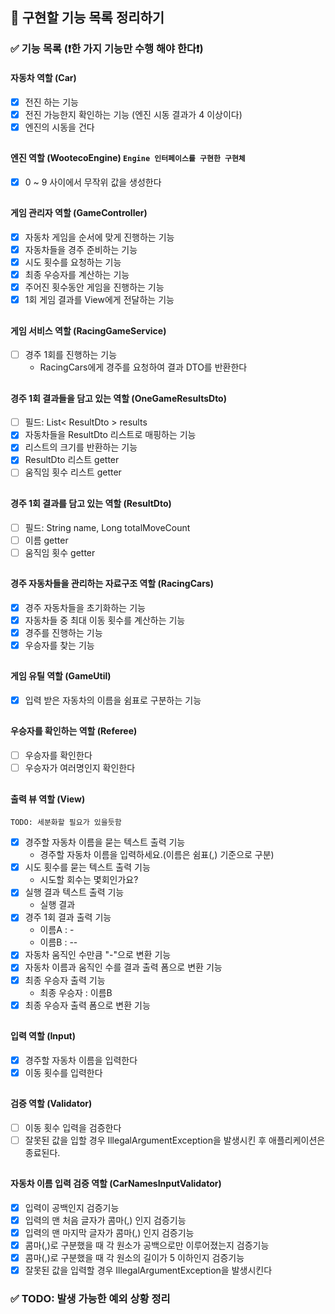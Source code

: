 ## 🎯️ 구현할 기능 목록 정리하기

### ✅ 기능 목록 (❗한 가지 기능만 수행 해야 한다❗)

#### 자동차 역할 (Car)

- [x] 전진 하는 기능
- [x] 전진 가능한지 확인하는 기능 (엔진 시동 결과가 4 이상이다)
- [x] 엔진의 시동을 건다

##

#### 엔진 역할 (WootecoEngine) `Engine 인터페이스를 구현한 구현체`

- [x] 0 ~ 9 사이에서 무작위 값을 생성한다

##

#### 게임 관리자 역할 (GameController)

- [x] 자동차 게임을 순서에 맞게 진행하는 기능
- [x] 자동차들을 경주 준비하는 기능
- [x] 시도 횟수를 요청하는 기능
- [x] 최종 우승자를 계산하는 기능
- [x] 주어진 횟수동안 게임을 진행하는 기능
- [x] 1회 게임 결과를 View에게 전달하는 기능

##

#### 게임 서비스 역할 (RacingGameService)

- [ ] 경주 1회를 진행하는 기능
    - RacingCars에게 경주를 요청하여 결과 DTO를 반환한다

##

#### 경주 1회 결과들을 담고 있는 역할 (OneGameResultsDto)

- [ ] 필드: List< ResultDto > results
- [x] 자동차들을 ResultDto 리스트로 매핑하는 기능
- [x] 리스트의 크기를 반환하는 기능
- [x] ResultDto 리스트 getter
- [ ] 움직임 횟수 리스트 getter

##

#### 경주 1회 결과를 담고 있는 역할 (ResultDto)

- [ ] 필드: String name, Long totalMoveCount
- [ ] 이름 getter
- [ ] 움직임 횟수 getter

##

#### 경주 자동차들을 관리하는 자료구조 역할 (RacingCars)

- [x] 경주 자동차들을 초기화하는 기능
- [x] 자동차들 중 최대 이동 횟수를 계산하는 기능
- [x] 경주를 진행하는 기능
- [x] 우승자를 찾는 기능

##

#### 게임 유틸 역할 (GameUtil)

- [x] 입력 받은 자동차의 이름을 쉼표로 구분하는 기능

##

#### 우승자를 확인하는 역할 (Referee)

- [ ] 우승자를 확인한다
- [ ] 우승자가 여러명인지 확인한다

##

#### 출력 뷰 역할 (View)

`TODO: 세분화할 필요가 있을듯함`

- [x] 경주할 자동차 이름을 묻는 텍스트 출력 기능
    - 경주할 자동차 이름을 입력하세요.(이름은 쉼표(,) 기준으로 구분)
- [x] 시도 횟수를 묻는 텍스트 출력 기능
    - 시도할 회수는 몇회인가요?
- [x] 실행 결과 텍스트 출력 기능
    - 실행 결과
- [x] 경주 1회 결과 출력 기능
    - 이름A : -
    - 이름B : --
- [x] 자동차 움직인 수만큼 "-"으로 변환 기능
- [x] 자동차 이름과 움직인 수를 결과 출력 폼으로 변환 기능
- [x] 최종 우승자 출력 기능
    - 최종 우승자 : 이름B
- [x] 최종 우승자 출력 폼으로 변환 기능

##

#### 입력 역할 (Input)

- [x] 경주할 자동차 이름을 입력한다
- [x] 이동 횟수를 입력한다

##

#### 검증 역할 (Validator)

- [ ] 이동 횟수 입력을 검증한다
- [ ] 잘못된 값을 입할 경우 IllegalArgumentException을 발생시킨 후 애플리케이션은 종료된다.

##

#### 자동차 이름 입력 검증 역할 (CarNamesInputValidator)

- [x] 입력이 공백인지 검증기능
- [x] 입력의 맨 처음 글자가 콤마(,) 인지 검증기능
- [x] 입력의 맨 마지막 글자가 콤마(,) 인지 검증기능
- [x] 콤마(,)로 구분했을 때 각 원소가 공백으로만 이루어졌는지 검증기능
- [x] 콤마(,)로 구분했을 때 각 원소의 길이가 5 이하인지 검증기능
- [x] 잘못된 값을 입력할 경우 IllegalArgumentException을 발생시킨다

### ✅ TODO: 발생 가능한 예외 상황 정리
